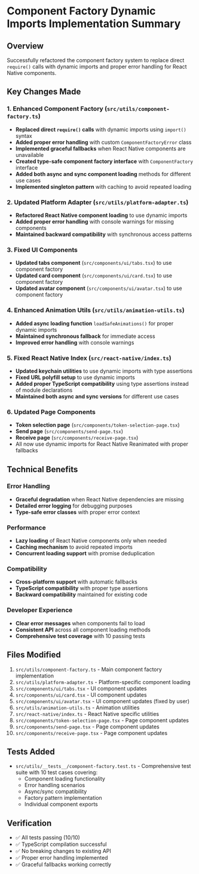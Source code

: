 # Component Factory Dynamic Imports Implementation Summary

## Overview
Successfully refactored the component factory system to replace direct `require()` calls with dynamic imports and proper error handling for React Native components.

## Key Changes Made

### 1. Enhanced Component Factory (`src/utils/component-factory.ts`)
- **Replaced direct `require()` calls** with dynamic imports using `import()` syntax
- **Added proper error handling** with custom `ComponentFactoryError` class
- **Implemented graceful fallbacks** when React Native components are unavailable
- **Created type-safe component factory interface** with `ComponentFactory` interface
- **Added both async and sync component loading** methods for different use cases
- **Implemented singleton pattern** with caching to avoid repeated loading

### 2. Updated Platform Adapter (`src/utils/platform-adapter.ts`)
- **Refactored React Native component loading** to use dynamic imports
- **Added proper error handling** with console warnings for missing components
- **Maintained backward compatibility** with synchronous access patterns

### 3. Fixed UI Components
- **Updated tabs component** (`src/components/ui/tabs.tsx`) to use component factory
- **Updated card component** (`src/components/ui/card.tsx`) to use component factory
- **Updated avatar component** (`src/components/ui/avatar.tsx`) to use component factory

### 4. Enhanced Animation Utils (`src/utils/animation-utils.ts`)
- **Added async loading function** `loadSafeAnimations()` for proper dynamic imports
- **Maintained synchronous fallback** for immediate access
- **Improved error handling** with console warnings

### 5. Fixed React Native Index (`src/react-native/index.ts`)
- **Updated keychain utilities** to use dynamic imports with type assertions
- **Fixed URL polyfill setup** to use dynamic imports
- **Added proper TypeScript compatibility** using type assertions instead of module declarations
- **Maintained both async and sync versions** for different use cases

### 6. Updated Page Components
- **Token selection page** (`src/components/token-selection-page.tsx`)
- **Send page** (`src/components/send-page.tsx`)
- **Receive page** (`src/components/receive-page.tsx`)
- All now use dynamic imports for React Native Reanimated with proper fallbacks

## Technical Benefits

### Error Handling
- **Graceful degradation** when React Native dependencies are missing
- **Detailed error logging** for debugging purposes
- **Type-safe error classes** with proper error context

### Performance
- **Lazy loading** of React Native components only when needed
- **Caching mechanism** to avoid repeated imports
- **Concurrent loading support** with promise deduplication

### Compatibility
- **Cross-platform support** with automatic fallbacks
- **TypeScript compatibility** with proper type assertions
- **Backward compatibility** maintained for existing code

### Developer Experience
- **Clear error messages** when components fail to load
- **Consistent API** across all component loading methods
- **Comprehensive test coverage** with 10 passing tests

## Files Modified
1. `src/utils/component-factory.ts` - Main component factory implementation
2. `src/utils/platform-adapter.ts` - Platform-specific component loading
3. `src/components/ui/tabs.tsx` - UI component updates
4. `src/components/ui/card.tsx` - UI component updates
5. `src/components/ui/avatar.tsx` - UI component updates (fixed by user)
6. `src/utils/animation-utils.ts` - Animation utilities
7. `src/react-native/index.ts` - React Native specific utilities
8. `src/components/token-selection-page.tsx` - Page component updates
9. `src/components/send-page.tsx` - Page component updates
10. `src/components/receive-page.tsx` - Page component updates

## Tests Added
- `src/utils/__tests__/component-factory.test.ts` - Comprehensive test suite with 10 test cases covering:
  - Component loading functionality
  - Error handling scenarios
  - Async/sync compatibility
  - Factory pattern implementation
  - Individual component exports

## Verification
- ✅ All tests passing (10/10)
- ✅ TypeScript compilation successful
- ✅ No breaking changes to existing API
- ✅ Proper error handling implemented
- ✅ Graceful fallbacks working correctly